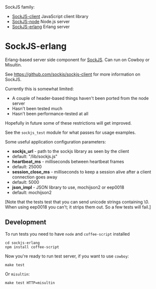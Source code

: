 SockJS family:

  * [SockJS-client](https://github.com/sockjs/sockjs-client) JavaScript client library
  * [SockJS-node](https://github.com/sockjs/sockjs-node) Node.js server
  * [SockJS-erlang](https://github.com/sockjs/sockjs-erlang) Erlang server


SockJS-erlang
=============

Erlang-based server side component for
[SockJS](http://sockjs.org). Can run on Cowboy or Misultin.

See https://github.com/sockjs/sockjs-client for more information on SockJS.

Currently this is somewhat limited:

* A couple of header-based things haven't been ported from the node server
* Hasn't been tested much
* Hasn't been performance-tested at all

Hopefully in future some of these restrictions will get improved.

See the `sockjs_test` module for what passes for usage examples.

Some useful application configuration parameters:

* **sockjs_url** - path to the sockjs library as seen by the client
 * default: "/lib/sockjs.js"
* **heartbeat_ms** - milliseconds between heartbeat frames
 * default: 25000
* **session_close_ms** - milliseconds to keep a session alive after a client connection goes away
 * default: 5000
* **json_impl** - JSON library to use, mochijson2 or eep0018
 * default: mochijson2

[Note that the tests test that you can send unicode strings containing \0.
When using eep0018 you can't; it strips them out. So a few tests will fail.]


Development
-----------

To run tests you need to have `node` and `coffee-script` installed

    cd sockjs-erlang
    npm install coffee-script

Now you're ready to run test server, if you want to use `cowboy`:

    make test

Or `misultin`:

    make test HTTP=misultin

